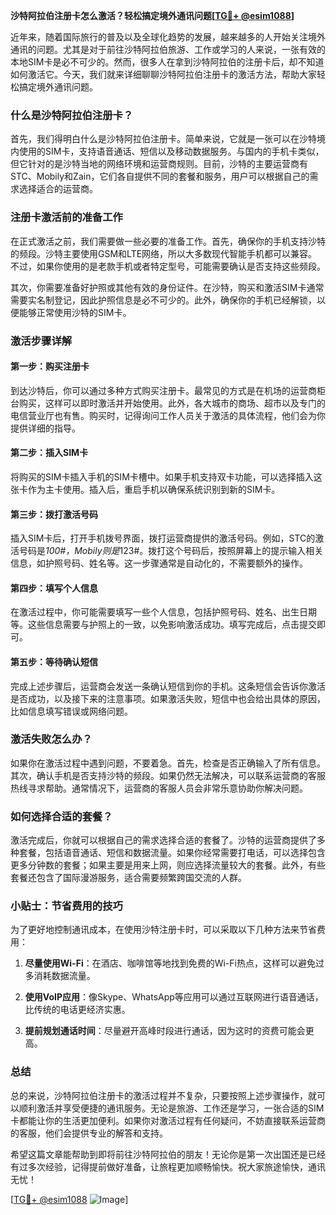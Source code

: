 **沙特阿拉伯注册卡怎么激活？轻松搞定境外通讯问题[[TG💪+ @esim1088](https://t.me/s/esim1088)]**

近年来，随着国际旅行的普及以及全球化趋势的发展，越来越多的人开始关注境外通讯的问题。尤其是对于前往沙特阿拉伯旅游、工作或学习的人来说，一张有效的本地SIM卡是必不可少的。然而，很多人在拿到沙特阿拉伯的注册卡后，却不知道如何激活它。今天，我们就来详细聊聊沙特阿拉伯注册卡的激活方法，帮助大家轻松搞定境外通讯问题。

### 什么是沙特阿拉伯注册卡？

首先，我们得明白什么是沙特阿拉伯注册卡。简单来说，它就是一张可以在沙特境内使用的SIM卡，支持语音通话、短信以及移动数据服务。与国内的手机卡类似，但它针对的是沙特当地的网络环境和运营商规则。目前，沙特的主要运营商有STC、Mobily和Zain，它们各自提供不同的套餐和服务，用户可以根据自己的需求选择适合的运营商。

### 注册卡激活前的准备工作

在正式激活之前，我们需要做一些必要的准备工作。首先，确保你的手机支持沙特的频段。沙特主要使用GSM和LTE网络，所以大多数现代智能手机都可以兼容。不过，如果你使用的是老款手机或者特定型号，可能需要确认是否支持这些频段。

其次，你需要准备好护照或其他有效的身份证件。在沙特，购买和激活SIM卡通常需要实名制登记，因此护照信息是必不可少的。此外，确保你的手机已经解锁，以便能够正常使用沙特的SIM卡。

### 激活步骤详解

#### 第一步：购买注册卡

到达沙特后，你可以通过多种方式购买注册卡。最常见的方式是在机场的运营商柜台购买，这样可以即时激活并开始使用。此外，各大城市的商场、超市以及专门的电信营业厅也有售。购买时，记得询问工作人员关于激活的具体流程，他们会为你提供详细的指导。

#### 第二步：插入SIM卡

将购买的SIM卡插入手机的SIM卡槽中。如果手机支持双卡功能，可以选择插入这张卡作为主卡使用。插入后，重启手机以确保系统识别到新的SIM卡。

#### 第三步：拨打激活号码

插入SIM卡后，打开手机拨号界面，拨打运营商提供的激活号码。例如，STC的激活号码是*100#，Mobily则是*123#。拨打这个号码后，按照屏幕上的提示输入相关信息，如护照号码、姓名等。这一步骤通常是自动化的，不需要额外的操作。

#### 第四步：填写个人信息

在激活过程中，你可能需要填写一些个人信息，包括护照号码、姓名、出生日期等。这些信息需要与护照上的一致，以免影响激活成功。填写完成后，点击提交即可。

#### 第五步：等待确认短信

完成上述步骤后，运营商会发送一条确认短信到你的手机。这条短信会告诉你激活是否成功，以及接下来的注意事项。如果激活失败，短信中也会给出具体的原因，比如信息填写错误或网络问题。

### 激活失败怎么办？

如果你在激活过程中遇到问题，不要着急。首先，检查是否正确输入了所有信息。其次，确认手机是否支持沙特的频段。如果仍然无法解决，可以联系运营商的客服热线寻求帮助。通常情况下，运营商的客服人员会非常乐意协助你解决问题。

### 如何选择合适的套餐？

激活完成后，你就可以根据自己的需求选择合适的套餐了。沙特的运营商提供了多种套餐，包括语音通话、短信和数据流量。如果你经常需要打电话，可以选择包含更多分钟数的套餐；如果主要是用来上网，则应选择流量较大的套餐。此外，有些套餐还包含了国际漫游服务，适合需要频繁跨国交流的人群。

### 小贴士：节省费用的技巧

为了更好地控制通讯成本，在使用沙特注册卡时，可以采取以下几种方法来节省费用：

1. **尽量使用Wi-Fi**：在酒店、咖啡馆等地找到免费的Wi-Fi热点，这样可以避免过多消耗数据流量。
   
2. **使用VoIP应用**：像Skype、WhatsApp等应用可以通过互联网进行语音通话，比传统的电话更经济实惠。

3. **提前规划通话时间**：尽量避开高峰时段进行通话，因为这时的资费可能会更高。

### 总结

总的来说，沙特阿拉伯注册卡的激活过程并不复杂，只要按照上述步骤操作，就可以顺利激活并享受便捷的通讯服务。无论是旅游、工作还是学习，一张合适的SIM卡都能让你的生活更加便利。如果你对激活过程有任何疑问，不妨直接联系运营商的客服，他们会提供专业的解答和支持。

希望这篇文章能帮助到即将前往沙特阿拉伯的朋友！无论你是第一次出国还是已经有过多次经验，记得提前做好准备，让旅程更加顺畅愉快。祝大家旅途愉快，通讯无忧！

[[TG💪+ @esim1088](https://t.me/s/esim1088) ![Image](https://i.postimg.cc/4NQfJmqS/Snipaste-2025-05-13-00-14-12.png)]